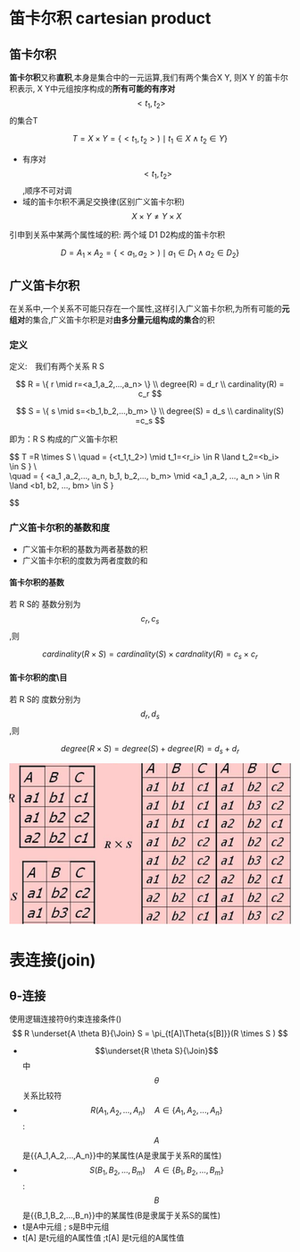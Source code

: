 
# 笛卡尔积 cartesian product

## 笛卡尔积
**笛卡尔积**又称**直积**,本身是集合中的一元运算,我们有两个集合X Y, 则X Y 的笛卡尔积表示, X Y中元组按序构成的**所有可能的有序对** $$<t_1,t_2>$$的集合T

$$ T=X \times Y =  \{<t_1,t_2>) \mid t_1 \in X \land t_2 \in Y \}$$

* 有序对$$<t_1,t_2>$$,顺序不可对调
* 域的笛卡尔积不满足交换律(区别广义笛卡尔积) $$ X \times Y \neq Y \times X  $$ 

引申到关系中某两个属性域的积: 两个域 D1 D2构成的笛卡尔积
 
$$ D=A_1 \times A_2 =  \{<a_1,a_2>) \mid a_1 \in D_1 \land a_2 \in D_2 \}$$

## 广义笛卡尔积

在关系中,一个关系不可能只存在一个属性,这样引入广义笛卡尔积,为所有可能的**元组对**的集合,广义笛卡尔积是对**由多分量元组构成的集合**的积

### 定义
定义:　我们有两个关系 R S

$$ R = \{ r \mid r=<a_1,a_2,...,a_n> \}  \\
degree(R) = d_r \\
cardinality(R) = c_r 
 $$

$$ S = \{ s \mid s=<b_1,b_2,...,b_m> \}   
\\
degree(S) = d_s \\
cardinality(S) =c_s 
$$

即为：R S 构成的广义笛卡尔积

$$ T =R \times S \\
\quad =  \{<t_1,t_2>) \mid t_1=<r_i> \in R \land t_2=<b_i> \in S \} \\  
 \quad = \{ <a_1 ,a_2,..., a_n, b_1, b_2,..., b_m> \mid  <a_1 ,a_2, …, a_n > \in R \land <b1, b2, …, bm> \in S \}

$$

### 广义笛卡尔积的基数和度

* 广义笛卡尔积的基数为两者基数的积
* 广义笛卡尔积的度数为两者度数的和

####  笛卡尔积的基数

若 R S的 基数分别为  $$c_r,c_s$$ ,则

$$ cardinality(R \times S) = cardinality(S) \times cardnality(R) = c_s \times c_r
$$

#### 笛卡尔积的度\目

若 R S的 度数分别为  $$d_r,d_s$$ ,则


$$ 
degree(R \times S) = degree(S) + degree(R) = d_s + d_r
$$


![关系的笛卡尔积](./2-2.png)


# 表连接(join)

## θ-连接
使用逻辑连接符θ约束连接条件()
$$ R \underset{A \theta B}{\Join} S = \pi_{t[A]\Theta{s[B]}}(R \times S ) $$  

* $$\underset{R \theta S}{\Join}$$ 中 $$\theta$$关系比较符
* $$R(A_1,A_2,...,A_n) \quad A\in\{A_1,A_2,...,A_n\} $$ : $$A$$是{\{A_1,A_2,...,A_n\}}中的某属性(A是隶属于关系R的属性)
* $$S(B_1,B_2,...,B_m) \quad A\in\{B_1,B_2,...,B_m\} $$ : $$B$$是{\{B_1,B_2,...,B_n\}}中的某属性(B是隶属于关系S的属性)
* t是A中元组 ; s是B中元组 
* t[A] 是t元组的A属性值 ;t[A] 是t元组的A属性值

